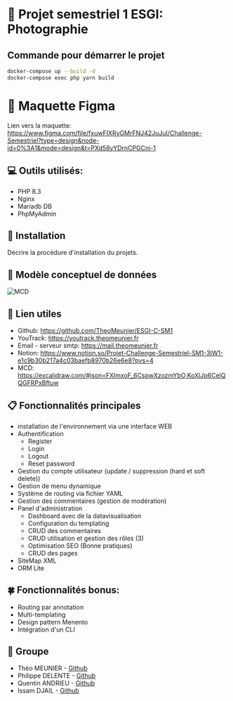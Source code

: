 # 📓 Projet semestriel 1 ESGI: Photographie

## Commande pour démarrer le projet

````bash
docker-compose up --build -d
docker-compose exec php yarn build
````

# 📕 Maquette Figma

Lien vers la maquette: https://www.figma.com/file/fxuwFIXRyGMrFNJ42JuJuI/Challenge-Semestriel?type=design&node-id=0%3A1&mode=design&t=PXd58yYDrnCPGCni-1

## 💻 Outils utilisés:

- PHP 8.3
- Nginx
- Mariadb DB 
- PhpMyAdmin

## 💾 Installation 

Décrire la procédure d'installation du projets.

## 📃 Modèle conceptuel de données

![MCD](https://raw.githubusercontent.com/TheoMeunier/ESGI-C-SM1/main/documentation/mcd.png)

## 📌 Lien utiles

- Github: https://github.com/TheoMeunier/ESGI-C-SM1
- YouTrack: https://youtrack.theomeunier.fr
- Email - serveur smtp: https://mail.theomeunier.fr
- Notion: https://www.notion.so/Projet-Challenge-Semestriel-SM1-3IW1-e1c9b30b217a4c03baefb8970b26e6e8?pvs=4
- MCD: https://excalidraw.com/#json=FXlmxoF_6CspwXzozmYbO,KoXlJp6CelQQGFRPxBftuw

## 📋 Fonctionnalités principales

- installation de l'environnement via une interface WEB
- Authentification
  - Register
  - Login
  - Logout
  - Reset password
- Gestion du compte utilisateur (update / suppression (hard et soft delete))
- Gestion de menu dynamique
- Système de routing via fichier YAML
- Gestion des commentaires (gestion de modération)
- Panel d'administration 
  - Dashboard avec de la datavisualisation
  - Configuration du templating
  - CRUD des commentaires
  - CRUD utilisation et gestion des rôles (3)
  - Optimisation SEO (Bonne pratiques)
  - CRUD des pages
- SiteMap XML
- ORM Lite

## 🍀 Fonctionnalités bonus:

- Routing par annotation 
- Multi-templating
- Design pattern Menento
- Intégration d'un CLI

## 👤 Groupe

- Théo MEUNIER - [Github](https://github.com/TheoMeunier)
- Philippe DELENTE - [Github](https://github.com/PhilDaiguille)
- Quentin ANDRIEU - [Github](https://github.com/Tinou95)
- Issam DJAIL - [Github](https://github.com/djouleissoum)
